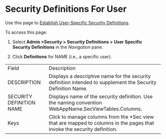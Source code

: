 # Security Definitions For User

<div class="use">

Use this page to [Establish User-Specific Security
Definitions](../Use_Cases/Establish_UserSpecific_Security_Definitions.htm).

</div>

To access this page:

1.  Select **Admin \>Security \> Security Definitions \> User Specific
    Security Definitions** in the *Navigation* pane.

2.  Click **Definitions** for NAME (i.e., a specific
user).

|                          |                                                                                                                          |
| ------------------------ | ------------------------------------------------------------------------------------------------------------------------ |
| Field                    | Description                                                                                                              |
| DESCRIPTION              | Displays a descriptive name for the security definition intended to supplement the Security Definition Name.             |
| SECURITY DEFINITION NAME | Displays name of the security definition. Use the naming convention WebAppName.SecViewTables.Columns.                    |
| Keys                     | Click to manage columns from the \*Sec view that are mapped to columns in the pages that invoke the security definition. |

